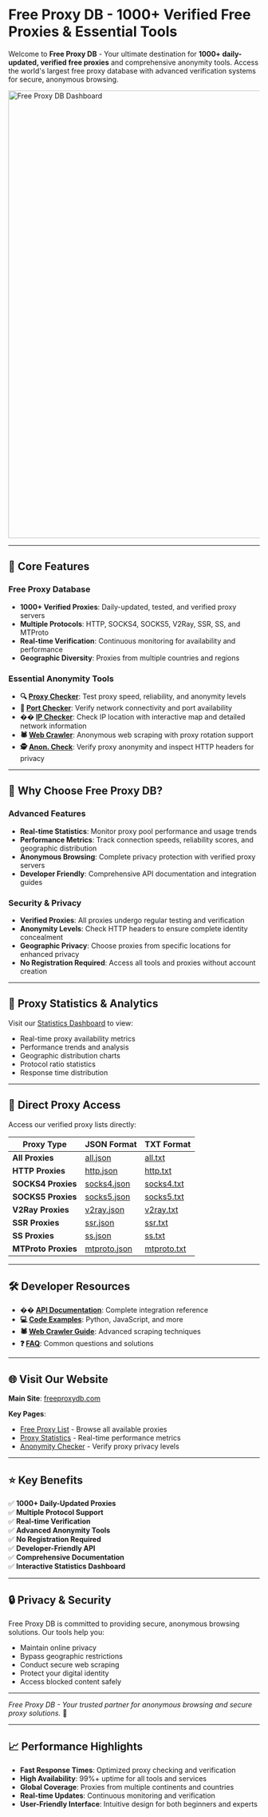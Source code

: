 # Free Proxy DB - 1000+ Verified Free Proxies & Essential Tools

Welcome to **Free Proxy DB** - Your ultimate destination for **1000+ daily-updated, verified free proxies** and comprehensive anonymity tools. Access the world's largest free proxy database with advanced verification systems for secure, anonymous browsing.


<img width="1709" height="896" alt="Free Proxy DB Dashboard" src="https://github.com/user-attachments/assets/c59e54ac-df4a-435a-8143-1c319f6172d7" />

---

## 🚀 **Core Features**

### **Free Proxy Database**
- **1000+ Verified Proxies**: Daily-updated, tested, and verified proxy servers
- **Multiple Protocols**: HTTP, SOCKS4, SOCKS5, V2Ray, SSR, SS, and MTProto
- **Real-time Verification**: Continuous monitoring for availability and performance
- **Geographic Diversity**: Proxies from multiple countries and regions

### **Essential Anonymity Tools**
- **🔍 [Proxy Checker](https://freeproxydb.com/freeTools/proxyChecker)**: Test proxy speed, reliability, and anonymity levels
- **🔌 [Port Checker](https://freeproxydb.com/freeTools/portChecker)**: Verify network connectivity and port availability
- **�� [IP Checker](https://freeproxydb.com/freeTools/ipChecker)**: Check IP location with interactive map and detailed network information
- **🕷️ [Web Crawler](https://freeproxydb.com/freeTools/webCrawler)**: Anonymous web scraping with proxy rotation support
- **🕵️ [Anon. Check](https://freeproxydb.com/anonChecker)**: Verify proxy anonymity and inspect HTTP headers for privacy

---

## 🌟 **Why Choose Free Proxy DB?**

### **Advanced Features**
- **Real-time Statistics**: Monitor proxy pool performance and usage trends
- **Performance Metrics**: Track connection speeds, reliability scores, and geographic distribution
- **Anonymous Browsing**: Complete privacy protection with verified proxy servers
- **Developer Friendly**: Comprehensive API documentation and integration guides

### **Security & Privacy**
- **Verified Proxies**: All proxies undergo regular testing and verification
- **Anonymity Levels**: Check HTTP headers to ensure complete identity concealment
- **Geographic Privacy**: Choose proxies from specific locations for enhanced privacy
- **No Registration Required**: Access all tools and proxies without account creation

---

## 🔗 **Proxy Statistics & Analytics**

Visit our [Statistics Dashboard](https://freeproxydb.com/statistics) to view:
- Real-time proxy availability metrics
- Performance trends and analysis
- Geographic distribution charts
- Protocol ratio statistics
- Response time distribution

---

## 🔗 **Direct Proxy Access**

Access our verified proxy lists directly:

| Proxy Type       | JSON Format | TXT Format |
|------------------|-------------|------------|
| **All Proxies**  | [all.json](https://raw.githubusercontent.com/LoneKingCode/free-proxy-db/refs/heads/main/proxies/all.json) | [all.txt](https://raw.githubusercontent.com/LoneKingCode/free-proxy-db/refs/heads/main/proxies/all.txt) |
| **HTTP Proxies** | [http.json](https://raw.githubusercontent.com/LoneKingCode/free-proxy-db/refs/heads/main/proxies/http.json) | [http.txt](https://raw.githubusercontent.com/LoneKingCode/free-proxy-db/refs/heads/main/proxies/http.txt) |
| **SOCKS4 Proxies** | [socks4.json](https://raw.githubusercontent.com/LoneKingCode/free-proxy-db/refs/heads/main/proxies/socks4.json) | [socks4.txt](https://raw.githubusercontent.com/LoneKingCode/free-proxy-db/refs/heads/main/proxies/socks4.txt) |
| **SOCKS5 Proxies** | [socks5.json](https://raw.githubusercontent.com/LoneKingCode/free-proxy-db/refs/heads/main/proxies/socks5.json) | [socks5.txt](https://raw.githubusercontent.com/LoneKingCode/free-proxy-db/refs/heads/main/proxies/socks5.txt) |
| **V2Ray Proxies** | [v2ray.json](https://raw.githubusercontent.com/LoneKingCode/free-proxy-db/refs/heads/main/proxies/v2ray.json) | [v2ray.txt](https://raw.githubusercontent.com/LoneKingCode/free-proxy-db/refs/heads/main/proxies/v2ray.txt) |
| **SSR Proxies**  | [ssr.json](https://raw.githubusercontent.com/LoneKingCode/free-proxy-db/refs/heads/main/proxies/ssr.json) | [ssr.txt](https://raw.githubusercontent.com/LoneKingCode/free-proxy-db/refs/heads/main/proxies/ssr.txt) |
| **SS Proxies**   | [ss.json](https://raw.githubusercontent.com/LoneKingCode/free-proxy-db/refs/heads/main/proxies/ss.json) | [ss.txt](https://raw.githubusercontent.com/LoneKingCode/free-proxy-db/refs/heads/main/proxies/ss.txt) |
| **MTProto Proxies** | [mtproto.json](https://raw.githubusercontent.com/LoneKingCode/free-proxy-db/refs/heads/main/proxies/mtproto.json) | [mtproto.txt](https://raw.githubusercontent.com/LoneKingCode/free-proxy-db/refs/heads/main/proxies/mtproto.txt) |

---

## 🛠️ **Developer Resources**

- **�� [API Documentation](https://freeproxydb.com/documentation/apiDocs)**: Complete integration reference
- **💻 [Code Examples](https://freeproxydb.com/documentation/codeUsage)**: Python, JavaScript, and more
- **🕷️ [Web Crawler Guide](https://freeproxydb.com/documentation/webCrawlerDocs)**: Advanced scraping techniques
- **❓ [FAQ](https://freeproxydb.com/documentation/faq)**: Common questions and solutions

---

## 🌐 **Visit Our Website**

**Main Site**: [freeproxydb.com](https://freeproxydb.com/)

**Key Pages**:
- [Free Proxy List](https://freeproxydb.com/) - Browse all available proxies
- [Proxy Statistics](https://freeproxydb.com/statistics) - Real-time performance metrics
- [Anonymity Checker](https://freeproxydb.com/anonChecker) - Verify proxy privacy levels

---

## ⭐ **Key Benefits**

✅ **1000+ Daily-Updated Proxies**  
✅ **Multiple Protocol Support**  
✅ **Real-time Verification**  
✅ **Advanced Anonymity Tools**  
✅ **No Registration Required**  
✅ **Developer-Friendly API**  
✅ **Comprehensive Documentation**  
✅ **Interactive Statistics Dashboard**  

---

## 🔒 **Privacy & Security**

Free Proxy DB is committed to providing secure, anonymous browsing solutions. Our tools help you:
- Maintain online privacy
- Bypass geographic restrictions
- Conduct secure web scraping
- Protect your digital identity
- Access blocked content safely

---

*Free Proxy DB - Your trusted partner for anonymous browsing and secure proxy solutions.* 🚀

---

## 📈 **Performance Highlights**

- **Fast Response Times**: Optimized proxy checking and verification
- **High Availability**: 99%+ uptime for all tools and services
- **Global Coverage**: Proxies from multiple continents and countries
- **Real-time Updates**: Continuous monitoring and verification
- **User-Friendly Interface**: Intuitive design for both beginners and experts
